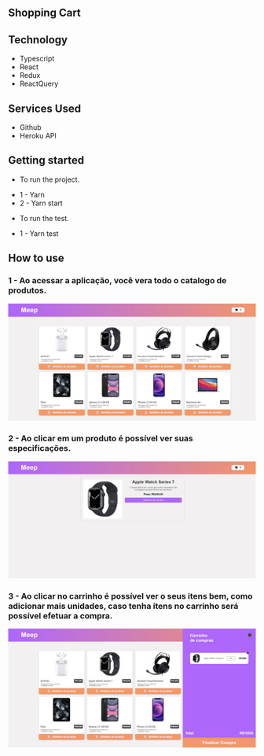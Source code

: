 ## Shopping Cart

## Technology

- Typescript
- React
- Redux
- ReactQuery

## Services Used

- Github
- Heroku API

## Getting started

- To run the project.
* 1 - Yarn 
* 2 - Yarn start

- To run the test.
* 1 - Yarn test

## How to use

### 1 - Ao acessar a aplicação, você vera todo o catalogo de produtos.

![Homepage image](https://github.com/kiondartel/Meep_Challange/blob/master/public/assets/home.jpg)

### 2 - Ao clicar em um produto é possível ver suas especificações.

![Deatils image](https://github.com/kiondartel/Meep_Challange/blob/master/public/assets/detail.jpg)

### 3 - Ao clicar no carrinho é possível ver o seus itens bem, como adicionar mais unidades, caso tenha itens no carrinho será possível efetuar a compra.

![cart image](https://github.com/kiondartel/Meep_Challange/blob/master/public/assets/cart.jpg)
